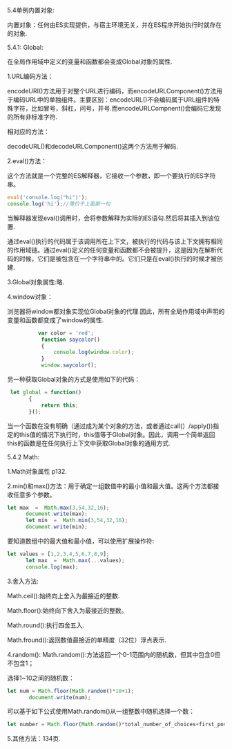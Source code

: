 5.4单例内置对象:

内置对象：任何由ES实现提供，与宿主环境无关，并在ES程序开始执行时就存在的对象.

5.4.1:  Global:

在全局作用域中定义的变量和函数都会变成Global对象的属性.

1.URL编码方法：

encodeURI()方法用于对整个URL进行编码，而encodeURLComponent()方法用于编码URL中的单独组件。主要区别：encodeURL()不会编码属于URL组件的特殊字符，比如冒号，斜杠，问号，井号.而encodeURLCompnent()会编码它发现的所有非标准字符.

相对应的方法：

decodeURL()和decodeURLComponent()这两个方法用于解码.

2.eval()方法：

   这个方法就是一个完整的ES解释器，它接收一个参数，即一个要执行的ES字符串。

```javascript
eval('console.log("hi")');
console.log('hi');//等价于上面那一句
```

当解释器发现eval()调用时，会将参数解释为实际的ES语句.然后将其插入到该位置.

通过eval()执行的代码属于该调用所在上下文，被执行的代码与该上下文拥有相同的作用域链。通过eval()定义的任何变量和函数都不会被提升，这是因为在解析代码的时候，它们是被包含在一个字符串中的。它们只是在eval()执行的时候才被创建.

3.Global对象属性:略.

4.window对象：

浏览器将window都对象实现位Global对象的代理.因此，所有全局作用域中声明的变量和函数都变成了window的属性.

```javascript
		  var color = 'red';
           function saycolor()
           {
               console.log(window.color);
           }
           window.saycolor();
```

另一种获取Global对象的方式是使用如下的代码：

```javascript
 let global = function()
       {
           return this;
       }();
```

当一个函数在没有明确（通过成为某个对象的方法，或者通过call(）/apply())指定的this值的情况下执行时，this值等于Global对象。因此，调用一个简单返回this的函数是在任何执行上下文中获取Global对象的通用方式.

5.4.2 Math:

  1.Math对象属性 p132.

 2.min()和max()方法：用于确定一组数值中的最小值和最大值。这两个方法都接收任意多个参数。

```javascript
let max  =  Math.max(3,54,32,16);
      document.write(max);
      let min  =  Math.min(3,54,32,16);
      document.write(min);
```

要知道数组中的最大值和最小值，可以使用扩展操作符:

```JavaScript
let values = [1,2,3,4,5,6,7,8,9];
      let max  =  Math.max(...values);
      console.log(max);
```

3.舍入方法:

Math.ceil():始终向上舍入为最接近的整数.

Math.floor():始终向下舍入为最接近的整数。

Math.round():执行四舍五入.

Math.fround():返回数值最接近的单精度（32位）浮点表示.

4.random(): Math.random():方法返回一个0-1范围内的随机数，但其中包含0但不包含1；

选择1~10之间的随机数：

```javascript
let num = Math.floor(Math.random()*10+1);
       document.write(num);
```

可以基于如下公式使用Math.random()从一组整数中随机选择一个数：

```javascript
let number = Math.floor(Math.random()*total_number_of_choices+first_possible_value);
```

5.其他方法：134页.

